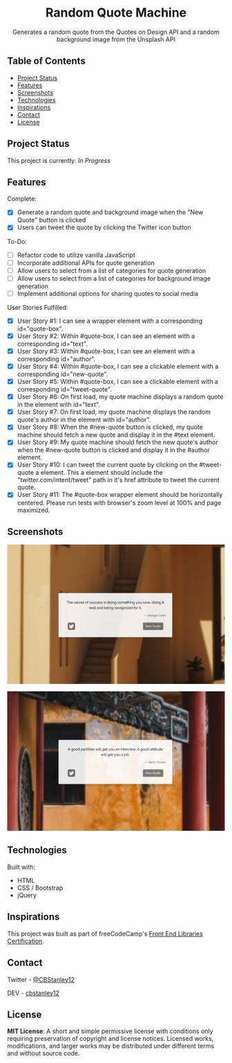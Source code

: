 <h1 align="center">Random Quote Machine</h1>
<p align="center">Generates a random quote from the Quotes on Design API and a random background image from the Unsplash API</p>

## Table of Contents
* [Project Status](#project-status)
* [Features](#features)
* [Screenshots](#screenshots)
* [Technologies](#technologies)
* [Inspirations](#inspirations)
* [Contact](#contact)
* [License](#license)

## Project Status
This project is currently: _In Progress_

## Features
Complete:
- [X] Generate a random quote and background image when the "New Quote" button is clicked
- [X] Users can tweet the quote by clicking the Twitter icon button

To-Do:
- [ ] Refactor code to utilize vanilla JavaScript
- [ ] Incorporate additional APIs for quote generation
- [ ] Allow users to select from a list of categories for quote generation
- [ ] Allow users to select from a list of categories for background image generation
- [ ] Implement additional options for sharing quotes to social media

User Stories Fulfilled:
- [X] User Story #1: I can see a wrapper element with a corresponding id="quote-box".
- [X] User Story #2: Within #quote-box, I can see an element with a corresponding id="text".
- [X] User Story #3: Within #quote-box, I can see an element with a corresponding id="author".
- [X] User Story #4: Within #quote-box, I can see a clickable element with a corresponding id="new-quote".
- [X] User Story #5: Within #quote-box, I can see a clickable element with a corresponding id="tweet-quote".
- [X] User Story #6: On first load, my quote machine displays a random quote in the element with id="text".
- [X] User Story #7: On first load, my quote machine displays the random quote's author in the element with id="author".
- [X] User Story #8: When the #new-quote button is clicked, my quote machine should fetch a new quote and display it in the #text element.
- [X] User Story #9: My quote machine should fetch the new quote's author when the #new-quote button is clicked and display it in the #author element.
- [X] User Story #10: I can tweet the current quote by clicking on the #tweet-quote a element. This a element should include the "twitter.com/intent/tweet" path in it's href attribute to tweet the current quote.
- [X] User Story #11: The #quote-box wrapper element should be horizontally centered. Please run tests with browser's zoom level at 100% and page maximized.

## Screenshots
![Random Quote Example Screenshot](./images/rqm-1.png)

![Random Quote Example Screenshot](./images/rqm-2.png)

## Technologies
Built with:
* HTML
* CSS / Bootstrap
* jQuery

## Inspirations
This project was built as part of freeCodeCamp's [Front End Libraries Certification](https://learn.freecodecamp.org/front-end-libraries/front-end-libraries-projects/build-a-random-quote-machine).

## Contact
Twitter - [@CBStanley12](https://twitter.com/CBStanley12)

DEV - [cbstanley12](https://dev.to/cbstanley12)

## License
**MIT License**: 
A short and simple permissive license with conditions only requiring preservation of copyright and license notices. Licensed works, modifications, and larger works may be distributed under different terms and without source code.